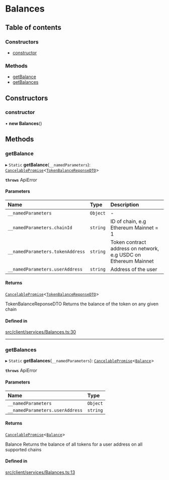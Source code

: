# Balances

## Table of contents

### Constructors

- [constructor](Balances.md#constructor)

### Methods

- [getBalance](Balances.md#getbalance)
- [getBalances](Balances.md#getbalances)

## Constructors

### constructor

• **new Balances**()

## Methods

### getBalance

▸ `Static` **getBalance**(`__namedParameters`): [`CancelablePromise`](CancelablePromise.md)<[`TokenBalanceReponseDTO`](../types.md#tokenbalancereponsedto)\>

**`throws`** ApiError

#### Parameters

| Name                             | Type     | Description                                                     |
| :------------------------------- | :------- | :-------------------------------------------------------------- |
| `__namedParameters`              | `Object` | -                                                               |
| `__namedParameters.chainId`      | `string` | ID of chain, e.g Ethereum Mainnet = 1                           |
| `__namedParameters.tokenAddress` | `string` | Token contract address on network, e.g USDC on Ethereum Mainnet |
| `__namedParameters.userAddress`  | `string` | Address of the user                                             |

#### Returns

[`CancelablePromise`](CancelablePromise.md)<[`TokenBalanceReponseDTO`](../types.md#tokenbalancereponsedto)\>

TokenBalanceReponseDTO Returns the balance of the token on any given chain

#### Defined in

[src/client/services/Balances.ts:30](https://github.com/rugamoto/socket-v2-sdk/blob/72e8f92/src/client/services/Balances.ts#L30)

---

### getBalances

▸ `Static` **getBalances**(`__namedParameters`): [`CancelablePromise`](CancelablePromise.md)<[`Balance`](../types.md#balance)\>

**`throws`** ApiError

#### Parameters

| Name                            | Type     |
| :------------------------------ | :------- |
| `__namedParameters`             | `Object` |
| `__namedParameters.userAddress` | `string` |

#### Returns

[`CancelablePromise`](CancelablePromise.md)<[`Balance`](../types.md#balance)\>

Balance Returns the balance of all tokens for a user address on all supported chains

#### Defined in

[src/client/services/Balances.ts:13](https://github.com/rugamoto/socket-v2-sdk/blob/72e8f92/src/client/services/Balances.ts#L13)
